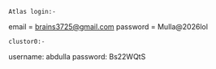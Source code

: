     Atlas login:-
email = brains3725@gmail.com
password = Mulla@2026lol


    clustor0:-
username: abdulla
password: Bs22WQtS